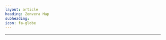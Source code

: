 ```yaml
---
layout: article
heading: Zenvera Map
subheading:
icon: fa-globe
---
```

<div style="width:100%; position: relative;  height: 0; padding-bottom: 100%;"><iframe src="https://zvwmap.appspot.com/" style="width:100%; height: 100%;"></div>